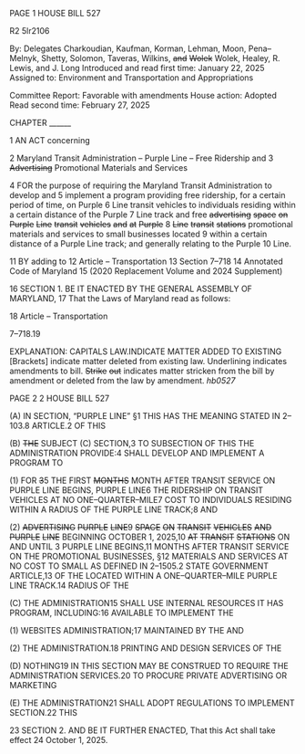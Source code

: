 PAGE 1
HOUSE BILL 527

R2 5lr2106

By: Delegates Charkoudian, Kaufman, Korman, Lehman, Moon, Pena–Melnyk,
Shetty, Solomon, Taveras, Wilkins, ~~and~~ ~~Wolek~~ Wolek, Healey, R. Lewis, and
J. Long
Introduced and read first time: January 22, 2025
Assigned to: Environment and Transportation and Appropriations

Committee Report: Favorable with amendments
House action: Adopted
Read second time: February 27, 2025

CHAPTER ______

1 AN ACT concerning

2 Maryland Transit Administration – Purple Line – Free Ridership and
3 ~~Advertising~~ Promotional Materials and Services

4 FOR the purpose of requiring the Maryland Transit Administration to develop and
5 implement a program providing free ridership, for a certain period of time, on Purple
6 Line transit vehicles to individuals residing within a certain distance of the Purple
7 Line track and free ~~advertising~~ ~~space~~ ~~on~~ ~~Purple~~ ~~Line~~ ~~transit~~ ~~vehicles~~ ~~and~~ ~~at~~ ~~Purple~~
8 ~~Line~~ ~~transit~~ ~~stations~~ promotional materials and services to small businesses located
9 within a certain distance of a Purple Line track; and generally relating to the Purple
10 Line.

11 BY adding to
12 Article – Transportation
13 Section 7–718
14 Annotated Code of Maryland
15 (2020 Replacement Volume and 2024 Supplement)

16 SECTION 1. BE IT ENACTED BY THE GENERAL ASSEMBLY OF MARYLAND,
17 That the Laws of Maryland read as follows:

18 Article – Transportation

7–718.19

EXPLANATION: CAPITALS LAW.INDICATE MATTER ADDED TO EXISTING
[Brackets] indicate matter deleted from existing law.
Underlining indicates amendments to bill.
~~Strike~~ ~~out~~ indicates matter stricken from the bill by amendment or deleted from the law by
amendment. *hb0527*

PAGE 2
2 HOUSE BILL 527

(A) IN SECTION, “PURPLE LINE” §1 THIS HAS THE MEANING STATED IN
2–103.8 ARTICLE.2 OF THIS

(B) ~~THE~~ SUBJECT (C) SECTION,3 TO SUBSECTION OF THIS THE
ADMINISTRATION PROVIDE:4 SHALL DEVELOP AND IMPLEMENT A PROGRAM TO

(1) FOR ~~3~~5 THE FIRST ~~MONTHS~~ MONTH AFTER TRANSIT SERVICE ON
PURPLE LINE BEGINS, PURPLE LINE6 THE RIDERSHIP ON TRANSIT VEHICLES AT NO
ONE–QUARTER–MILE7 COST TO INDIVIDUALS RESIDING WITHIN A RADIUS OF THE
PURPLE LINE TRACK;8 AND

(2) ~~ADVERTISING~~ ~~PURPLE~~ ~~LINE~~9 ~~SPACE~~ ~~ON~~ ~~TRANSIT~~ ~~VEHICLES~~ ~~AND~~
~~PURPLE~~ ~~LINE~~ BEGINNING OCTOBER 1, 2025,10 ~~AT~~ ~~TRANSIT~~ ~~STATIONS~~ ON AND UNTIL
3 PURPLE LINE BEGINS,11 MONTHS AFTER TRANSIT SERVICE ON THE PROMOTIONAL
BUSINESSES, §12 MATERIALS AND SERVICES AT NO COST TO SMALL AS DEFINED IN
2–1505.2 STATE GOVERNMENT ARTICLE,13 OF THE LOCATED WITHIN A
ONE–QUARTER–MILE PURPLE LINE TRACK.14 RADIUS OF THE

(C) THE ADMINISTRATION15 SHALL USE INTERNAL RESOURCES IT HAS
PROGRAM, INCLUDING:16 AVAILABLE TO IMPLEMENT THE

(1) WEBSITES ADMINISTRATION;17 MAINTAINED BY THE AND

(2) THE ADMINISTRATION.18 PRINTING AND DESIGN SERVICES OF THE

(D) NOTHING19 IN THIS SECTION MAY BE CONSTRUED TO REQUIRE THE
ADMINISTRATION SERVICES.20 TO PROCURE PRIVATE ADVERTISING OR MARKETING

(E) THE ADMINISTRATION21 SHALL ADOPT REGULATIONS TO IMPLEMENT
SECTION.22 THIS

23 SECTION 2. AND BE IT FURTHER ENACTED, That this Act shall take effect
24 October 1, 2025.